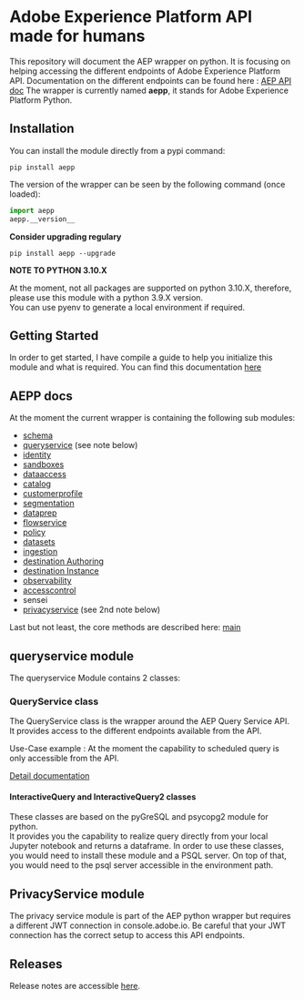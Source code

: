# Adobe Experience Platform API made for humans

This repository will document the AEP wrapper on python.
It is focusing on helping accessing the different endpoints of Adobe Experience Platform API.
Documentation on the different endpoints can be found here : [AEP API doc](https://www.adobe.io/apis/experienceplatform/home/api-reference.html)
The wrapper is currently named **aepp**, it stands for Adobe Experience Platform Python.

## Installation

You can install the module directly from a pypi command:

```shell
pip install aepp
```

The version of the wrapper can be seen by the following command (once loaded):

```python
import aepp
aepp.__version__

```

**Consider upgrading regulary**

```shell
pip install aepp --upgrade
```

**NOTE TO PYTHON 3.10.X**

At the moment, not all packages are supported on python 3.10.X, therefore, please use this module with a python 3.9.X version.\
You can use pyenv to generate a local environment if required.

## Getting Started

In order to get started, I have compile a guide to help you initialize this module and what is required.
You can find this documentation [here](./docs/getting-started.md)

## AEPP docs

At the moment the current wrapper is containing the following sub modules:

* [schema](./docs/schema.md)
* [queryservice](./docs/queryservice.md) (see note below)
* [identity](./docs/identity.md)
* [sandboxes](./docs/sandboxes.md)
* [dataaccess](./docs/dataaccess.md)
* [catalog](./docs/catalog.md)
* [customerprofile](./docs/customerprofile.md)
* [segmentation](./docs/segmentation.md)
* [dataprep](./docs/dataprep.md)
* [flowservice](./docs/flowservice.md)
* [policy](./docs/policy.md)
* [datasets](./docs/datasets.md)
* [ingestion](./docs/ingestion.md)
* [destination Authoring](./docs/destination.md)
* [destination Instance](./docs/destinationinstanceservice.md)
* [observability](./docs/observability.md)
* [accesscontrol](./docs/accesscontrol.md)
* sensei
* [privacyservice](./docs/privacyservice.md) (see 2nd note below)

Last but not least, the core methods are described here: [main](./docs/main.md)

## queryservice module

The queryservice Module contains 2 classes:

### QueryService class

The QueryService class is the wrapper around the AEP Query Service API.\
It provides access to the different endpoints available from the API.

Use-Case example : At the moment the capability to scheduled query is only accessible from the API.

[Detail documentation](./docs/queryservice.md)

#### InteractiveQuery  and InteractiveQuery2 classes

These classes are based on the pyGreSQL and psycopg2 module for python.\
It provides you the capability to realize query directly from your local Jupyter notebook and returns a dataframe.
In order to use these classes, you would need to install these module and a PSQL server.
On top of that, you would need to the psql server accessible in the environment path.

## PrivacyService module

The privacy service module is part of the AEP python wrapper but requires a different JWT connection in console.adobe.io.
Be careful that your JWT connection has the correct setup to access this API endpoints.

## Releases

Release notes are accessible [here](./docs/releases.md).
